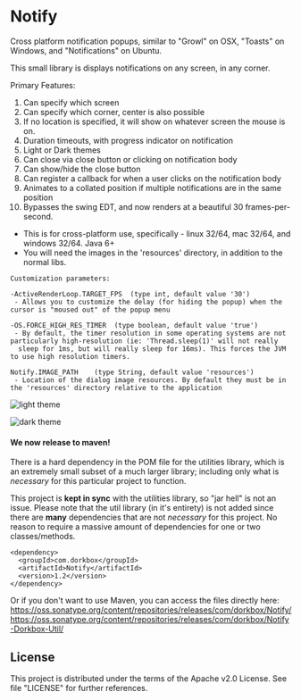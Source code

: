 Notify
======

Cross platform notification popups, similar to "Growl" on OSX, "Toasts" on Windows, and "Notifications" on Ubuntu.

This small library is displays notifications on any screen, in any corner.

Primary Features:

1. Can specify which screen 
2. Can specify which corner, center is also possible
3. If no location is specified, it will show on whatever screen the mouse is on.
4. Duration timeouts, with progress indicator on notification
5. Light or Dark themes
6. Can close via close button or clicking on notification body
7. Can show/hide the close button
8. Can register a callback for when a user clicks on the notification body
9. Animates to a collated position if multiple notifications are in the same position
10. Bypasses the swing EDT, and now renders at a beautiful 30 frames-per-second.


- This is for cross-platform use, specifically - linux 32/64, mac 32/64, and windows 32/64. Java 6+
- You will need the images in the 'resources' directory, in addition to the normal libs.

```
Customization parameters:

-ActiveRenderLoop.TARGET_FPS  (type int, default value '30')
 - Allows you to customize the delay (for hiding the popup) when the cursor is "moused out" of the popup menu

-OS.FORCE_HIGH_RES_TIMER  (type boolean, default value 'true')
 - By default, the timer resolution in some operating systems are not particularly high-resolution (ie: 'Thread.sleep(1)' will not really
  sleep for 1ms, but will really sleep for 16ms). This forces the JVM to use high resolution timers.

Notify.IMAGE_PATH    (type String, default value 'resources')
 - Location of the dialog image resources. By default they must be in the 'resources' directory relative to the application
```

![light theme](https://raw.githubusercontent.com/dorkbox/Notify/master/notify-light.png)

![dark theme](https://raw.githubusercontent.com/dorkbox/Notify/master/notify-dark.png)


<h4>We now release to maven!</h4> 

There is a hard dependency in the POM file for the utilities library, which is an extremely small subset of a much larger library; including only what is *necessary* for this particular project to function.

This project is **kept in sync** with the utilities library, so "jar hell" is not an issue. Please note that the util library (in it's entirety) is not added since there are **many** dependencies that are not *necessary* for this project. No reason to require a massive amount of dependencies for one or two classes/methods.  
```
<dependency>
  <groupId>com.dorkbox</groupId>
  <artifactId>Notify</artifactId>
  <version>1.2</version>
</dependency>
```

Or if you don't want to use Maven, you can access the files directly here:  
https://oss.sonatype.org/content/repositories/releases/com/dorkbox/Notify/  
https://oss.sonatype.org/content/repositories/releases/com/dorkbox/Notify-Dorkbox-Util/  


<h2>License</h2>

This project is distributed under the terms of the Apache v2.0 License. See file "LICENSE" for further references.


